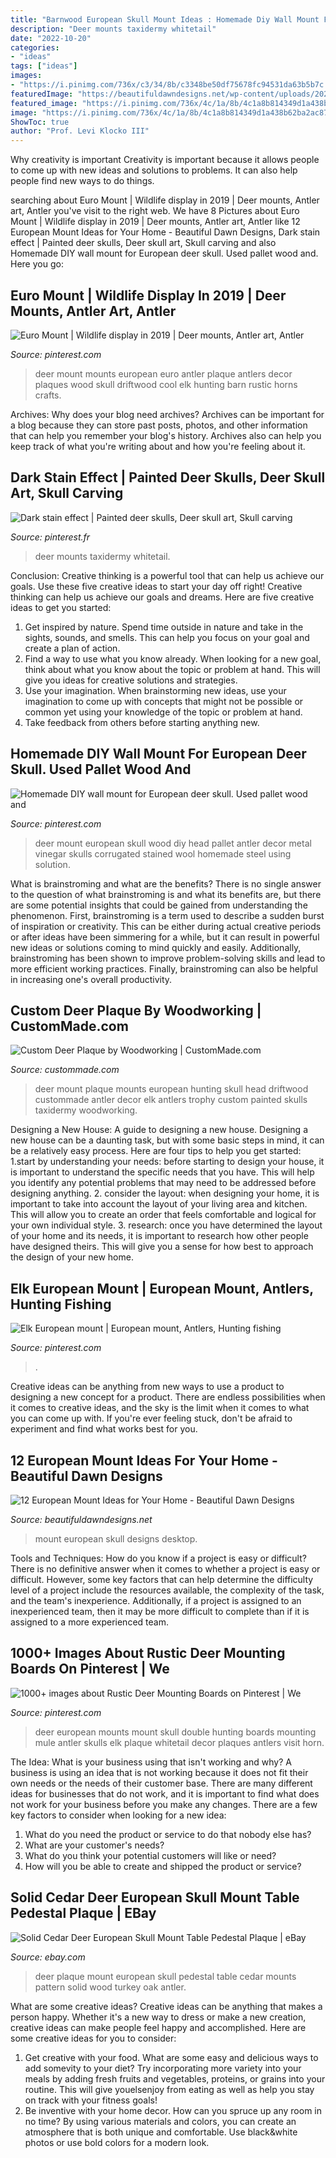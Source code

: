 ```yaml
---
title: "Barnwood European Skull Mount Ideas : Homemade Diy Wall Mount For European Deer Skull. Used Pallet Wood And"
description: "Deer mounts taxidermy whitetail"
date: "2022-10-20"
categories:
- "ideas"
tags: ["ideas"]
images:
- "https://i.pinimg.com/736x/c3/34/8b/c3348be50df75678fc94531da63b5b7c.jpg"
featuredImage: "https://beautifuldawndesigns.net/wp-content/uploads/2020/11/european-mount-ideas-9.jpg"
featured_image: "https://i.pinimg.com/736x/4c/1a/8b/4c1a8b814349d1a438b62ba2ac8799a1--deer-skull-art-dark-stains.jpg"
image: "https://i.pinimg.com/736x/4c/1a/8b/4c1a8b814349d1a438b62ba2ac8799a1--deer-skull-art-dark-stains.jpg"
ShowToc: true
author: "Prof. Levi Klocko III"
---
```



Why creativity is important
Creativity is important because it allows people to come up with new ideas and solutions to problems. It can also help people find new ways to do things.

	

		
searching about Euro Mount | Wildlife display in 2019 | Deer mounts, Antler art, Antler you've visit to the right web. We have 8 Pictures about Euro Mount | Wildlife display in 2019 | Deer mounts, Antler art, Antler like 12 European Mount Ideas for Your Home - Beautiful Dawn Designs, Dark stain effect | Painted deer skulls, Deer skull art, Skull carving and also Homemade DIY wall mount for European deer skull. Used pallet wood and. Here you go:
		
    
## Euro Mount | Wildlife Display In 2019 | Deer Mounts, Antler Art, Antler

<img loading=lazy src="https://i.pinimg.com/736x/68/4b/db/684bdb68dd27182f0ec75dcf8068cda6--deer-mount-decor-euro-mounts.jpg?b=t" onerror="this.onerror=null;this.src='https://tse3.mm.bing.net/th?id=OIP.5_8CuUm6G_Q93Z0NKVXeLgHaJ3&amp;pid=15.1';" alt="Euro Mount | Wildlife display in 2019 | Deer mounts, Antler art, Antler">

_Source: pinterest.com_

>deer mount mounts european euro antler plaque antlers decor plaques wood skull driftwood cool elk hunting barn rustic horns crafts. 

	

Archives: Why does your blog need archives?
Archives can be important for a blog because they can store past posts, photos, and other information that can help you remember your blog's history. Archives also can help you keep track of what you're writing about and how you're feeling about it.

    
## Dark Stain Effect | Painted Deer Skulls, Deer Skull Art, Skull Carving

<img loading=lazy src="https://i.pinimg.com/736x/4c/1a/8b/4c1a8b814349d1a438b62ba2ac8799a1--deer-skull-art-dark-stains.jpg" onerror="this.onerror=null;this.src='https://tse3.mm.bing.net/th?id=OIP.oKMHwQxWnznY8YFjPfTbRAHaLH&amp;pid=15.1';" alt="Dark stain effect | Painted deer skulls, Deer skull art, Skull carving">

_Source: pinterest.fr_

>deer mounts taxidermy whitetail. 

	

Conclusion: Creative thinking is a powerful tool that can help us achieve our goals. Use these five creative ideas to start your day off right!
Creative thinking can help us achieve our goals and dreams. Here are five creative ideas to get you started: 
1. Get inspired by nature. Spend time outside in nature and take in the sights, sounds, and smells. This can help you focus on your goal and create a plan of action. 
2. Find a way to use what you know already. When looking for a new goal, think about what you know about the topic or problem at hand. This will give you ideas for creative solutions and strategies. 
3. Use your imagination. When brainstorming new ideas, use your imagination to come up with concepts that might not be possible or common yet using your knowledge of the topic or problem at hand. 
4. Take feedback from others before starting anything new.

    
## Homemade DIY Wall Mount For European Deer Skull. Used Pallet Wood And

<img loading=lazy src="https://i.pinimg.com/originals/33/f6/fe/33f6fe4b4453c43ec07e8f84f3341225.jpg" onerror="this.onerror=null;this.src='https://tse3.mm.bing.net/th?id=OIP.erl3Zjy3QJ3KsZc_appkxAHaM_&amp;pid=15.1';" alt="Homemade DIY wall mount for European deer skull. Used pallet wood and">

_Source: pinterest.com_

>deer mount european skull wood diy head pallet antler decor metal vinegar skulls corrugated stained wool homemade steel using solution. 

	

What is brainstroming and what are the benefits?
There is no single answer to the question of what brainstroming is and what its benefits are, but there are some potential insights that could be gained from understanding the phenomenon. First, brainstroming is a term used to describe a sudden burst of inspiration or creativity. This can be either during actual creative periods or after ideas have been simmering for a while, but it can result in powerful new ideas or solutions coming to mind quickly and easily. Additionally, brainstroming has been shown to improve problem-solving skills and lead to more efficient working practices. Finally, brainstroming can also be helpful in increasing one's overall productivity.

    
## Custom Deer Plaque By Woodworking | CustomMade.com

<img loading=lazy src="https://images.custommade.com/RuyItNYt-mcIVU04Y7jay3WrHj4=/custommade-photosets/7057/7057.33955.jpg" onerror="this.onerror=null;this.src='https://tse3.mm.bing.net/th?id=OIP.AXewNCoa4xVj1ZVXjuZziwHaJd&amp;pid=15.1';" alt="Custom Deer Plaque by Woodworking | CustomMade.com">

_Source: custommade.com_

>deer mount plaque mounts european hunting skull head driftwood custommade antler decor elk antlers trophy custom painted skulls taxidermy woodworking. 

	

Designing a New House: A guide to designing a new house.
Designing a new house can be a daunting task, but with some basic steps in mind, it can be a relatively easy process. Here are four tips to help you get started: 1.start by understanding your needs: before starting to design your house, it is important to understand the specific needs that you have. This will help you identify any potential problems that may need to be addressed before designing anything. 2. consider the layout: when designing your home, it is important to take into account the layout of your living area and kitchen. This will allow you to create an order that feels comfortable and logical for your own individual style. 3. research: once you have determined the layout of your home and its needs, it is important to research how other people have designed theirs. This will give you a sense for how best to approach the design of your new home. 
    
## Elk European Mount | European Mount, Antlers, Hunting Fishing

<img loading=lazy src="https://i.pinimg.com/736x/c3/34/8b/c3348be50df75678fc94531da63b5b7c.jpg" onerror="this.onerror=null;this.src='https://tse4.mm.bing.net/th?id=OIP.KFS4FtMmaeYFHwb5RW6kyAHaNK&amp;pid=15.1';" alt="Elk European mount | European mount, Antlers, Hunting fishing">

_Source: pinterest.com_

>. 

	

Creative ideas can be anything from new ways to use a product to designing a new concept for a product. There are endless possibilities when it comes to creative ideas, and the sky is the limit when it comes to what you can come up with. If you're ever feeling stuck, don't be afraid to experiment and find what works best for you.

    
## 12 European Mount Ideas For Your Home - Beautiful Dawn Designs

<img loading=lazy src="https://beautifuldawndesigns.net/wp-content/uploads/2020/11/european-mount-ideas-9.jpg" onerror="this.onerror=null;this.src='https://tse3.mm.bing.net/th?id=OIP.H28cU3Cy9B2JpwSe-B8bSwHaHa&amp;pid=15.1';" alt="12 European Mount Ideas for Your Home - Beautiful Dawn Designs">

_Source: beautifuldawndesigns.net_

>mount european skull designs desktop. 

	

Tools and Techniques: How do you know if a project is easy or difficult?
There is no definitive answer when it comes to whether a project is easy or difficult. However, some key factors that can help determine the difficulty level of a project include the resources available, the complexity of the task, and the team's inexperience. Additionally, if a project is assigned to an inexperienced team, then it may be more difficult to complete than if it is assigned to a more experienced team.

    
## 1000+ Images About Rustic Deer Mounting Boards On Pinterest | We

<img loading=lazy src="https://s-media-cache-ak0.pinimg.com/736x/65/e1/ba/65e1ba4f1367122d754953aaddb9e727.jpg" onerror="this.onerror=null;this.src='https://tse1.mm.bing.net/th?id=OIP.uERyuYpZfha_fzbWwq-EfgHaPU&amp;pid=15.1';" alt="1000+ images about Rustic Deer Mounting Boards on Pinterest | We">

_Source: pinterest.com_

>deer european mounts mount skull double hunting boards mounting mule antler skulls elk plaque whitetail decor plaques antlers visit horn. 

	

The Idea: What is your business using that isn't working and why?
A business is using an idea that is not working because it does not fit their own needs or the needs of their customer base. There are many different ideas for businesses that do not work, and it is important to find what does not work for your business before you make any changes. There are a few key factors to consider when looking for a new idea:
1) What do you need the product or service to do that nobody else has?
2) What are your customer's needs?
3) What do you think your potential customers will like or need?
4) How will you be able to create and shipped the product or service?

    
## Solid Cedar Deer European Skull Mount Table Pedestal Plaque | EBay

<img loading=lazy src="http://i.ebayimg.com/images/i/121248087940-0-1/s-l1000.jpg" onerror="this.onerror=null;this.src='https://tse2.mm.bing.net/th?id=OIP.R3jJ-YoXhfNaq_nG8d4o2AHaIX&amp;pid=15.1';" alt="Solid Cedar Deer European Skull Mount Table Pedestal Plaque | eBay">

_Source: ebay.com_

>deer plaque mount european skull pedestal table cedar mounts pattern solid wood turkey oak antler. 

	

What are some creative ideas?
Creative ideas can be anything that makes a person happy. Whether it's a new way to dress or make a new creation, creative ideas can make people feel happy and accomplished. Here are some creative ideas for you to consider: 
1. Get creative with your food. What are some easy and delicious ways to add somevity to your diet? Try incorporating more variety into your meals by adding fresh fruits and vegetables, proteins, or grains into your routine. This will give youelsenjoy from eating as well as help you stay on track with your fitness goals! 
2. Be inventive with your home decor. How can you spruce up any room in no time? By using various materials and colors, you can create an atmosphere that is both unique and comfortable. Use black&white photos or use bold colors for a modern look.

